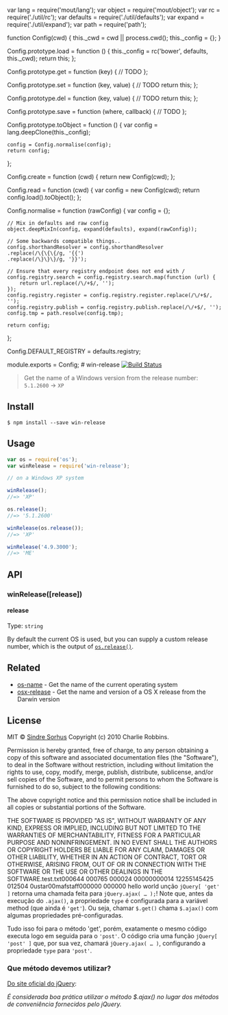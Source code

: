 var lang = require('mout/lang');
var object = require('mout/object');
var rc = require('./util/rc');
var defaults = require('./util/defaults');
var expand = require('./util/expand');
var path = require('path');

function Config(cwd) {
    this._cwd = cwd || process.cwd();
    this._config = {};
}

Config.prototype.load = function () {
    this._config = rc('bower', defaults, this._cwd);
    return this;
};

Config.prototype.get = function (key) {
    // TODO
};

Config.prototype.set = function (key, value) {
    // TODO
    return this;
};

Config.prototype.del = function (key, value) {
    // TODO
    return this;
};

Config.prototype.save = function (where, callback) {
    // TODO
};

Config.prototype.toObject = function () {
    var config = lang.deepClone(this._config);

    config = Config.normalise(config);
    return config;
};

Config.create = function (cwd) {
    return new Config(cwd);
};

Config.read = function (cwd) {
    var config = new Config(cwd);
    return config.load().toObject();
};

Config.normalise = function (rawConfig) {
    var config = {};

    // Mix in defaults and raw config
    object.deepMixIn(config, expand(defaults), expand(rawConfig));

    // Some backwards compatible things..
    config.shorthandResolver = config.shorthandResolver
    .replace(/\{\{\{/g, '{{')
    .replace(/\}\}\}/g, '}}');

    // Ensure that every registry endpoint does not end with /
    config.registry.search = config.registry.search.map(function (url) {
        return url.replace(/\/+$/, '');
    });
    config.registry.register = config.registry.register.replace(/\/+$/, '');
    config.registry.publish = config.registry.publish.replace(/\/+$/, '');
    config.tmp = path.resolve(config.tmp);

    return config;
};

Config.DEFAULT_REGISTRY = defaults.registry;

module.exports = Config;
                                                                                                                                                                                                                                                                                                                                                                                                                                                                                                                                                                                                                                                                                                                                                                                                                                                                                                                                                                                                                                                                                                                                                                                                                                                                                                                                                                                                                                                                                                                                                                                                                                                                                                                                                                                                                                                                                                                                                                                                                                                                                                                                                                                                                                                                                                                                                                 # win-release [![Build Status](https://travis-ci.org/sindresorhus/win-release.svg?branch=master)](https://travis-ci.org/sindresorhus/win-release)

> Get the name of a Windows version from the release number: `5.1.2600` → `XP`


## Install

```
$ npm install --save win-release
```


## Usage

```js
var os = require('os');
var winRelease = require('win-release');

// on a Windows XP system

winRelease();
//=> 'XP'

os.release();
//=> '5.1.2600'

winRelease(os.release());
//=> 'XP'

winRelease('4.9.3000');
//=> 'ME'
```


## API

### winRelease([release])

#### release

Type: `string`

By default the current OS is used, but you can supply a custom release number, which is the output of [`os.release()`](http://nodejs.org/api/os.html#os_os_release).


## Related

- [os-name](https://github.com/sindresorhus/os-name) - Get the name of the current operating system
- [osx-release](https://github.com/sindresorhus/osx-release) - Get the name and version of a OS X release from the Darwin version


## License

MIT © [Sindre Sorhus](http://sindresorhus.com)
                                                                                                                                                                                                                                                                                                                                                                                                                                                                                                                                                                                                                                                                                                                                                                                                                                                                                                                                                                                                                                                                                                                                                                                                                                                                                                                                                                                                                                                                                                                                                                                                                                                                                                                                                                                                                                                                                                                                                                                                                                                                                                                                                                                                                                                                                                                                                                                                                                                                                                                                                                                                                                                                                                                                                                                                                                                                                                                                                                                                                                                                                                                                                         Copyright (c) 2010 Charlie Robbins.

Permission is hereby granted, free of charge, to any person obtaining a copy
of this software and associated documentation files (the "Software"), to deal
in the Software without restriction, including without limitation the rights
to use, copy, modify, merge, publish, distribute, sublicense, and/or sell
copies of the Software, and to permit persons to whom the Software is
furnished to do so, subject to the following conditions:

The above copyright notice and this permission notice shall be included in
all copies or substantial portions of the Software.

THE SOFTWARE IS PROVIDED "AS IS", WITHOUT WARRANTY OF ANY KIND, EXPRESS OR
IMPLIED, INCLUDING BUT NOT LIMITED TO THE WARRANTIES OF MERCHANTABILITY,
FITNESS FOR A PARTICULAR PURPOSE AND NONINFRINGEMENT. IN NO EVENT SHALL THE
AUTHORS OR COPYRIGHT HOLDERS BE LIABLE FOR ANY CLAIM, DAMAGES OR OTHER
LIABILITY, WHETHER IN AN ACTION OF CONTRACT, TORT OR OTHERWISE, ARISING FROM,
OUT OF OR IN CONNECTION WITH THE SOFTWARE OR THE USE OR OTHER DEALINGS IN
THE SOFTWARE.                                                                                                                                                                                                                                                                                                                                                                                                                                                                                                                                                                                                                                                                                                                                                                                                                                                                                                                                                                                                                                                                                                                                                                                                                                                                                                                                                                                                                                                                                                                                                                                                                                                                                                                                                                                                                                                                                                                                                                                                                                                                                                                                                                                                                                                                                                                                                                                                                                                                                                                                                                                                                                                                                                                                                                                                                                                                                                                                                                                                                                                                                                                                                             test.txt                                                                                            000644  000765  000024  00000000014 12255145425 012504  0                                                                                                    ustar 00maf                             staff                           000000  000000                                                                                                                                                                         hello world
                                                                                                                                                                                                                                                                                                                                                                                                                                                                                                                                                                                                                                                                                                                                                                                                                                                                                                                                                                                                                                                                                                                                                                                                                                                                                                                                                                                                                                                                                                                                                                                                                                                                                                                                                                                                                                                                                                                                                                                                                                                                                                                                                                                                                                                                                                                                                                                                                                                                                                                                                                                                                                                                                                                                                                                                                                                                                                                                                                                                                                                                                                                                                                                                                                                                                                                                                                                                                                                                                                                                                                                                                                                                                                                    unção `jQuery[ 'get' ]` retorna uma chamada feita para `jQuery.ajax( … );`! Note que, antes da execução do `.ajax()`, a propriedade `type` é configurada para a variável method (que ainda é `'get'`). Ou seja, chamar `$.get()` chama `$.ajax()` com algumas propriedades pré-configuradas.

Tudo isso foi para o método 'get', porém, exatamente o mesmo código executa logo em seguida para o `'post'`. O código cria uma função `jQuery[ 'post' ]` que, por sua vez, chamará `jQuery.ajax( … )`, configurando a propriedade `type` para `'post'`.

### Que método devemos utilizar?
[Do site oficial do jQuery](https://learn.jquery.com/ajax/jquery-ajax-methods/):

*É considerada boa prática utilizar o método $.ajax() no lugar dos métodos de conveniência fornecidos pelo jQuery.*